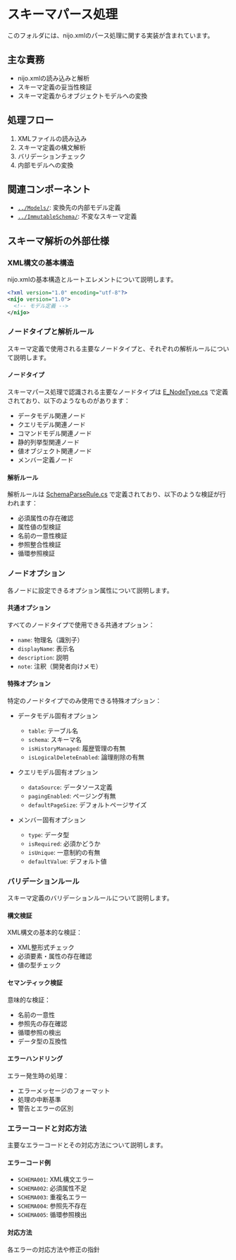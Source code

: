 # スキーマパース処理

このフォルダには、nijo.xmlのパース処理に関する実装が含まれています。

## 主な責務

- nijo.xmlの読み込みと解析
- スキーマ定義の妥当性検証
- スキーマ定義からオブジェクトモデルへの変換

## 処理フロー

1. XMLファイルの読み込み
2. スキーマ定義の構文解析
3. バリデーションチェック
4. 内部モデルへの変換

## 関連コンポーネント

- [`../Models/`](../Models/): 変換先の内部モデル定義
- [`../ImmutableSchema/`](../ImmutableSchema/): 不変なスキーマ定義

## スキーマ解析の外部仕様

### XML構文の基本構造
nijo.xmlの基本構造とルートエレメントについて説明します。

```xml
<?xml version="1.0" encoding="utf-8"?>
<nijo version="1.0">
  <!-- モデル定義 -->
</nijo>
```

### ノードタイプと解析ルール
スキーマ定義で使用される主要なノードタイプと、それぞれの解析ルールについて説明します。

#### ノードタイプ
スキーマパース処理で認識される主要なノードタイプは [E_NodeType.cs](./E_NodeType.cs) で定義されており、以下のようなものがあります：

- データモデル関連ノード
- クエリモデル関連ノード
- コマンドモデル関連ノード
- 静的列挙型関連ノード
- 値オブジェクト関連ノード
- メンバー定義ノード

#### 解析ルール
解析ルールは [SchemaParseRule.cs](./SchemaParseRule.cs) で定義されており、以下のような検証が行われます：

- 必須属性の存在確認
- 属性値の型検証
- 名前の一意性検証
- 参照整合性検証
- 循環参照検証

### ノードオプション
各ノードに設定できるオプション属性について説明します。

#### 共通オプション
すべてのノードタイプで使用できる共通オプション：

- `name`: 物理名（識別子）
- `displayName`: 表示名
- `description`: 説明
- `note`: 注釈（開発者向けメモ）

#### 特殊オプション
特定のノードタイプでのみ使用できる特殊オプション：

- データモデル固有オプション
  - `table`: テーブル名
  - `schema`: スキーマ名
  - `isHistoryManaged`: 履歴管理の有無
  - `isLogicalDeleteEnabled`: 論理削除の有無

- クエリモデル固有オプション
  - `dataSource`: データソース定義
  - `pagingEnabled`: ページング有無
  - `defaultPageSize`: デフォルトページサイズ

- メンバー固有オプション
  - `type`: データ型
  - `isRequired`: 必須かどうか
  - `isUnique`: 一意制約の有無
  - `defaultValue`: デフォルト値

### バリデーションルール
スキーマ定義のバリデーションルールについて説明します。

#### 構文検証
XML構文の基本的な検証：

- XML整形式チェック
- 必須要素・属性の存在確認
- 値の型チェック

#### セマンティック検証
意味的な検証：

- 名前の一意性
- 参照先の存在確認
- 循環参照の検出
- データ型の互換性

#### エラーハンドリング
エラー発生時の処理：

- エラーメッセージのフォーマット
- 処理の中断基準
- 警告とエラーの区別

### エラーコードと対応方法
主要なエラーコードとその対応方法について説明します。

#### エラーコード例
- `SCHEMA001`: XML構文エラー
- `SCHEMA002`: 必須属性不足
- `SCHEMA003`: 重複名エラー
- `SCHEMA004`: 参照先不存在
- `SCHEMA005`: 循環参照検出

#### 対応方法
各エラーの対応方法や修正の指針
